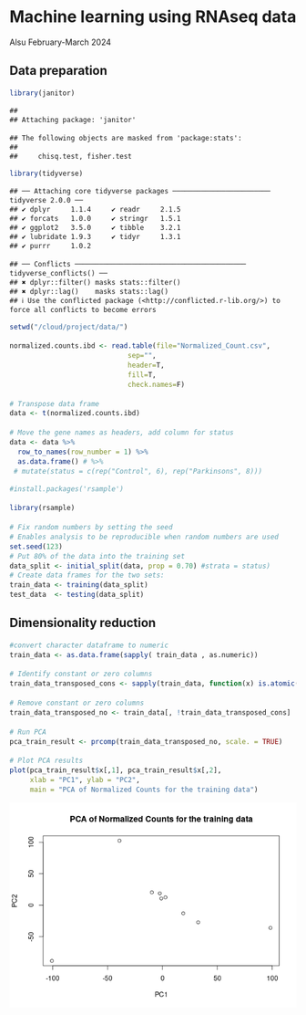 Machine learning using RNAseq data
================
Alsu
February-March 2024

## Data preparation

``` r
library(janitor)
```

    ## 
    ## Attaching package: 'janitor'

    ## The following objects are masked from 'package:stats':
    ## 
    ##     chisq.test, fisher.test

``` r
library(tidyverse)
```

    ## ── Attaching core tidyverse packages ──────────────────────── tidyverse 2.0.0 ──
    ## ✔ dplyr     1.1.4     ✔ readr     2.1.5
    ## ✔ forcats   1.0.0     ✔ stringr   1.5.1
    ## ✔ ggplot2   3.5.0     ✔ tibble    3.2.1
    ## ✔ lubridate 1.9.3     ✔ tidyr     1.3.1
    ## ✔ purrr     1.0.2

    ## ── Conflicts ────────────────────────────────────────── tidyverse_conflicts() ──
    ## ✖ dplyr::filter() masks stats::filter()
    ## ✖ dplyr::lag()    masks stats::lag()
    ## ℹ Use the conflicted package (<http://conflicted.r-lib.org/>) to force all conflicts to become errors

``` r
setwd("/cloud/project/data/")  

normalized.counts.ibd <- read.table(file="Normalized_Count.csv",
                             sep="",
                             header=T,
                             fill=T,
                             check.names=F)

# Transpose data frame
data <- t(normalized.counts.ibd)

# Move the gene names as headers, add column for status
data <- data %>%
  row_to_names(row_number = 1) %>%
  as.data.frame() # %>%
 # mutate(status = c(rep("Control", 6), rep("Parkinsons", 8)))
```

``` r
#install.packages('rsample')

library(rsample)

# Fix random numbers by setting the seed 
# Enables analysis to be reproducible when random numbers are used 
set.seed(123)
# Put 80% of the data into the training set 
data_split <- initial_split(data, prop = 0.70) #strata = status)
# Create data frames for the two sets:
train_data <- training(data_split)
test_data  <- testing(data_split)
```

## Dimensionality reduction

``` r
#convert character dataframe to numeric
train_data <- as.data.frame(sapply( train_data , as.numeric))

# Identify constant or zero columns
train_data_transposed_cons <- sapply(train_data, function(x) is.atomic(x) && length(unique(x)) == 1)

# Remove constant or zero columns
train_data_transposed_no <- train_data[, !train_data_transposed_cons]

# Run PCA
pca_train_result <- prcomp(train_data_transposed_no, scale. = TRUE)

# Plot PCA results
plot(pca_train_result$x[,1], pca_train_result$x[,2], 
     xlab = "PC1", ylab = "PC2", 
     main = "PCA of Normalized Counts for the training data")
```

![](Project_files/figure-gfm/PCA-for-train-data-1.png)<!-- -->
